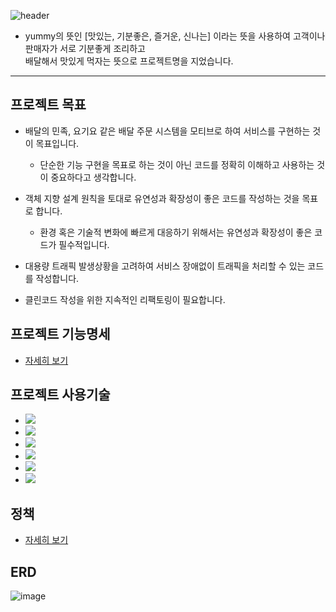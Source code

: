 ![header](https://capsule-render.vercel.app/api?type=transparent&color=black&height=300&section=header&text=Yummy%20Delivery&fontSize=90)
- yummy의 뜻인 [맛있는, 기분좋은, 즐거운, 신나는] 이라는 뜻을 사용하여 고객이나 판매자가 서로 기분좋게 조리하고 <br/>
 배달해서 맛있게 먹자는 뜻으로 프로젝트명을 지었습니다.
---
프로젝트 목표
---
- 배달의 민족, 요기요 같은 배달 주문 시스템을 모티브로 하여 서비스를 구현하는 것이 목표입니다.
  - 단순한 기능 구현을 목표로 하는 것이 아닌 코드를 정확히 이해하고 사용하는 것이 중요하다고 생각합니다.

- 객체 지향 설계 원칙을 토대로 유연성과 확장성이 좋은 코드를 작성하는 것을 목표로 합니다.
  - 환경 혹은 기술적 변화에 빠르게 대응하기 위해서는 유연성과 확장성이 좋은 코드가 필수적입니다.

- 대용량 트래픽 발생상황을 고려하여 서비스 장애없이 트래픽을 처리할 수 있는 코드를 작성합니다.

- 클린코드 작성을 위한 지속적인 리팩토링이 필요합니다.

프로젝트 기능명세
---
- [자세히 보기](https://github.com/f-lab-edu/Yummy-Delivery/wiki/%ED%94%84%EB%A1%9C%EC%A0%9D%ED%8A%B8-%EA%B8%B0%EB%8A%A5%EB%AA%85%EC%84%B8)

프로젝트 사용기술
---
- <img src="https://img.shields.io/badge/java-007396?style=flat-square&logo=java&logoColor=white"/>
- <img src="https://img.shields.io/badge/spring boot-6DB33F?style=flat-square&logo=spring boot&logoColor=white"/>
- <img src="https://img.shields.io/badge/mysql-4479A1?style=flat-square&logo=mysql&logoColor=white"/>
- <img src="https://img.shields.io/badge/junit5-25A162?style=flat-square&logo=junit5&logoColor=white"/>
- <img src="https://img.shields.io/badge/mybatis-40AEF0?style=flat-square&logo=mybatis&logoColor=white"/>
- <img src="https://img.shields.io/badge/spock-004088?style=flat-square&logo=spock&logoColor=white"/>

정책
---
- [자세히 보기](https://github.com/f-lab-edu/Yummy-Delivery/wiki/%EC%A0%95%EC%B1%85)

ERD
---
![image](https://user-images.githubusercontent.com/84556288/170815714-87530548-fdf5-4ba7-827f-155dcdf638cc.png)
